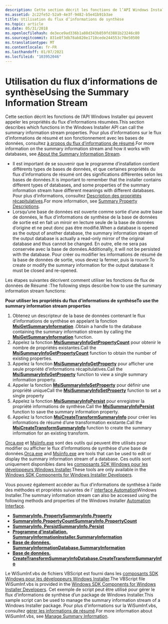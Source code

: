 ```yaml
---
description: Cette section décrit les fonctions de l’API Windows Installer qui peuvent appeler les propriétés du flux d’informations résumées. Pour plus d’informations sur le flux d’informations de résumé et son fonctionnement avec les bases de données, consultez à propos du flux d’informations de résumé.
ms.assetid: 2c22fe52-52a9-4e3f-9482-b5e41b91b3ae
title: Utilisation du flux d’informations de synthèse
ms.topic: article
ms.date: 05/31/2018
ms.openlocfilehash: de3ece9ad336b1a88d343b859fd3881b23246c80
ms.sourcegitcommit: 831e8f3db78ab820e1710cede244553c70e50500
ms.translationtype: MT
ms.contentlocale: fr-FR
ms.lasthandoff: 01/07/2021
ms.locfileid: "103952046"
---
```

# <a name="using-the-summary-information-stream"></a><span data-ttu-id="47f5f-104">Utilisation du flux d’informations de synthèse</span><span class="sxs-lookup"><span data-stu-id="47f5f-104">Using the Summary Information Stream</span></span>

<span data-ttu-id="47f5f-105">Cette section décrit les fonctions de l’API Windows Installer qui peuvent appeler les propriétés du flux d’informations résumées.</span><span class="sxs-lookup"><span data-stu-id="47f5f-105">This section describes which functions in the Windows Installer API can call the summary information stream properties.</span></span> <span data-ttu-id="47f5f-106">Pour plus d’informations sur le flux d’informations de résumé et son fonctionnement avec les bases de données, consultez [à propos du flux d’informations de résumé](about-the-summary-information-stream.md).</span><span class="sxs-lookup"><span data-stu-id="47f5f-106">For more information on the summary information stream and how it works with databases, see [About the Summary Information Stream](about-the-summary-information-stream.md).</span></span>

-   <span data-ttu-id="47f5f-107">Il est important de se souvenir que le programme d’installation contient différents types de bases de données, et que certaines propriétés du flux d’informations de résumé ont des significations différentes selon les bases de données.</span><span class="sxs-lookup"><span data-stu-id="47f5f-107">It is important to remember that the installer contains different types of databases, and some properties of the summary information stream have different meanings with different databases.</span></span> <span data-ttu-id="47f5f-108">Pour plus d’informations, consultez [Description des propriétés récapitulatives](summary-property-descriptions.md).</span><span class="sxs-lookup"><span data-stu-id="47f5f-108">For more information, see [Summary Property Descriptions](summary-property-descriptions.md).</span></span>
-   <span data-ttu-id="47f5f-109">Lorsqu’une base de données est ouverte comme sortie d’une autre base de données, le flux d’informations de synthèse de la base de données de sortie est en fait un miroir en lecture seule de la base de données d’origine et ne peut donc pas être modifié.</span><span class="sxs-lookup"><span data-stu-id="47f5f-109">When a database is opened as the output of another database, the summary information stream of the output database is actually a read-only mirror of the original database and thus cannot be changed.</span></span> <span data-ttu-id="47f5f-110">En outre, elle ne sera pas conservée avec la base de données.</span><span class="sxs-lookup"><span data-stu-id="47f5f-110">Additionally, it will not be persisted with the database.</span></span> <span data-ttu-id="47f5f-111">Pour créer ou modifier les informations de résumé de la base de données de sortie, vous devez la fermer, puis la rouvrir.</span><span class="sxs-lookup"><span data-stu-id="47f5f-111">To create or modify the summary information for the output database it must be closed and re-opened.</span></span>

<span data-ttu-id="47f5f-112">Les étapes suivantes décrivent comment utiliser les fonctions de flux de données de Résumé :</span><span class="sxs-lookup"><span data-stu-id="47f5f-112">The following steps describe how to use the summary information stream functions:</span></span>

<span data-ttu-id="47f5f-113">**Pour utiliser les propriétés du flux d’informations de synthèse**</span><span class="sxs-lookup"><span data-stu-id="47f5f-113">**To use the summary information stream properties**</span></span>

1.  <span data-ttu-id="47f5f-114">Obtenez un descripteur de la base de données contenant le flux d’informations de synthèse en appelant la fonction [**MsiGetSummaryInformation**](/windows/desktop/api/Msiquery/nf-msiquery-msigetsummaryinformationa) .</span><span class="sxs-lookup"><span data-stu-id="47f5f-114">Obtain a handle to the database containing the summary information stream by calling the [**MsiGetSummaryInformation**](/windows/desktop/api/Msiquery/nf-msiquery-msigetsummaryinformationa) function.</span></span>
2.  <span data-ttu-id="47f5f-115">Appelez la fonction [**MsiSummaryInfoGetPropertyCount**](/windows/desktop/api/Msiquery/nf-msiquery-msisummaryinfogetpropertycount) pour obtenir le nombre de propriétés existantes.</span><span class="sxs-lookup"><span data-stu-id="47f5f-115">Call the [**MsiSummaryInfoGetPropertyCount**](/windows/desktop/api/Msiquery/nf-msiquery-msisummaryinfogetpropertycount) function to obtain the number of existing properties.</span></span>
3.  <span data-ttu-id="47f5f-116">Appelez la fonction [**MsiSummaryInfoGetProperty**](/windows/desktop/api/Msiquery/nf-msiquery-msisummaryinfogetpropertya) pour afficher une seule propriété d’informations récapitulatives.</span><span class="sxs-lookup"><span data-stu-id="47f5f-116">Call the [**MsiSummaryInfoGetProperty**](/windows/desktop/api/Msiquery/nf-msiquery-msisummaryinfogetpropertya) function to view a single summary information property.</span></span>
4.  <span data-ttu-id="47f5f-117">Appeler la fonction [**MsiSummaryInfoSetProperty**](/windows/desktop/api/Msiquery/nf-msiquery-msisummaryinfosetpropertya) pour définir une propriété unique</span><span class="sxs-lookup"><span data-stu-id="47f5f-117">Call the [**MsiSummaryInfoSetProperty**](/windows/desktop/api/Msiquery/nf-msiquery-msisummaryinfosetpropertya) function to set a single property</span></span>
5.  <span data-ttu-id="47f5f-118">Appelez la fonction [**MsiSummaryInfoPersist**](/windows/desktop/api/Msiquery/nf-msiquery-msisummaryinfopersist) pour enregistrer la propriété informations de synthèse.</span><span class="sxs-lookup"><span data-stu-id="47f5f-118">Call the [**MsiSummaryInfoPersist**](/windows/desktop/api/Msiquery/nf-msiquery-msisummaryinfopersist) function to save the summary information property.</span></span>
6.  <span data-ttu-id="47f5f-119">Appelez la fonction [**MsiCreateTransformSummaryInfo**](/windows/desktop/api/Msiquery/nf-msiquery-msicreatetransformsummaryinfoa) pour créer les informations de résumé d’une transformation existante.</span><span class="sxs-lookup"><span data-stu-id="47f5f-119">Call the [**MsiCreateTransformSummaryInfo**](/windows/desktop/api/Msiquery/nf-msiquery-msicreatetransformsummaryinfoa) function to create the summary information for an existing transform.</span></span>

<span data-ttu-id="47f5f-120">[Orca.exe](orca-exe.md) et [Msiinfo.exe](msiinfo-exe.md) sont des outils qui peuvent être utilisés pour modifier ou afficher le flux d’informations de synthèse d’une base de données.</span><span class="sxs-lookup"><span data-stu-id="47f5f-120">[Orca.exe](orca-exe.md) and [Msiinfo.exe](msiinfo-exe.md) are tools that can be used to edit or display the summary information stream of a database.</span></span> <span data-ttu-id="47f5f-121">Ces outils sont uniquement disponibles dans les [composants SDK Windows pour les développeurs Windows Installer](platform-sdk-components-for-windows-installer-developers.md).</span><span class="sxs-lookup"><span data-stu-id="47f5f-121">These tools are only available in the [Windows SDK Components for Windows Installer Developers](platform-sdk-components-for-windows-installer-developers.md).</span></span>

<span data-ttu-id="47f5f-122">Vous pouvez également accéder au flux d’informations de synthèse à l’aide des méthodes et propriétés suivantes de l' [interface Automation](automation-interface.md)Windows Installer.</span><span class="sxs-lookup"><span data-stu-id="47f5f-122">The summary information stream can also be accessed using the following methods and properties of the Windows Installer [Automation Interface](automation-interface.md).</span></span>

-   [<span data-ttu-id="47f5f-123">**SummaryInfo. Property**</span><span class="sxs-lookup"><span data-stu-id="47f5f-123">**SummaryInfo.Property**</span></span>](summaryinfo-summaryinfo.md)
-   [<span data-ttu-id="47f5f-124">**SummaryInfo.PropertyCount**</span><span class="sxs-lookup"><span data-stu-id="47f5f-124">**SummaryInfo.PropertyCount**</span></span>](summaryinfo-propertycount.md)
-   [<span data-ttu-id="47f5f-125">**SummaryInfo. Persist**</span><span class="sxs-lookup"><span data-stu-id="47f5f-125">**SummaryInfo.Persist**</span></span>](summaryinfo-persist.md)
-   [<span data-ttu-id="47f5f-126">**Programme d’installation. SummaryInformation**</span><span class="sxs-lookup"><span data-stu-id="47f5f-126">**Installer.SummaryInformation**</span></span>](installer-summaryinformation.md)
-   [<span data-ttu-id="47f5f-127">**Base de données. SummaryInformation**</span><span class="sxs-lookup"><span data-stu-id="47f5f-127">**Database.SummaryInformation**</span></span>](database-summaryinformation.md)
-   [<span data-ttu-id="47f5f-128">**Base de données. CreateTransformSummaryInfo**</span><span class="sxs-lookup"><span data-stu-id="47f5f-128">**Database.CreateTransformSummaryInfo**</span></span>](database-createtransformsummaryinfo.md)

<span data-ttu-id="47f5f-129">Le WiSumInf.vbs de fichiers VBScript est fourni dans les [composants SDK Windows pour les développeurs Windows Installer](platform-sdk-components-for-windows-installer-developers.md).</span><span class="sxs-lookup"><span data-stu-id="47f5f-129">The VBScript file WiSumInf.vbs is provided in the [Windows SDK Components for Windows Installer Developers](platform-sdk-components-for-windows-installer-developers.md).</span></span> <span data-ttu-id="47f5f-130">Cet exemple de script peut être utilisé pour gérer le flux d’informations de synthèse d’un package de Windows Installer.</span><span class="sxs-lookup"><span data-stu-id="47f5f-130">This sample script can be used to manage the summary information stream of a Windows Installer package.</span></span> <span data-ttu-id="47f5f-131">Pour plus d’informations sur la WiSumInf.vbs, consultez [gérer les informations de résumé](manage-summary-information.md).</span><span class="sxs-lookup"><span data-stu-id="47f5f-131">For more information about WiSumInf.vbs, see [Manage Summary Information](manage-summary-information.md).</span></span>

 

 




